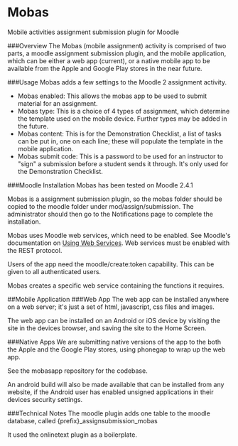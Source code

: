 Mobas
=====

Mobile activities assignment submission plugin for Moodle


###Overview
The Mobas (mobile assignment) activity is comprised of two parts, a moodle assignment submission plugin, and the mobile application, which can be either a web app (current), or a native mobile app to be available from the Apple and Google Play stores in the near future.

###Usage
Mobas adds a few settings to the Moodle 2 assignment activity.

 * Mobas enabled: This allows the mobas app to be used to submit material for an assignment.
 * Mobas type: This is a choice of 4 types of assignment, which determine the template used on the mobile device. Further types may be added in the future.
 * Mobas content: This is for the Demonstration Checklist, a list of tasks can be put in, one on each line; these will populate the template in the mobile application. 
 * Mobas submit code: This is a password to be used for an instructor to "sign" a submission before a student sends it through. It's only used for the Demonstration Checklist.


###Moodle Installation
Mobas has been tested on Moodle 2.4.1

Mobas is a assignment submission plugin, so the mobas folder should be copied to the moodle folder under mod/assign/submission. The administrator should then go to the Notifications page to complete the installation.

Mobas uses Moodle web services, which need to be enabled.
See Moodle's documentation on [Using Web Services](http://docs.moodle.org/24/en/Using_web_services). Web services must be enabled with the REST protocol. 

Users of the app need the moodle/create:token capability. This can be given to all authenticated users.

Mobas creates a specific web service containing the functions it requires.


##Mobile Application
###Web App
The web app can be installed anywhere on a web server; it's just a set of html, javascript, css files and images.

The web app can be installed on an Android or iOS device by visiting the site in the devices browser, and saving the site to the Home Screen.

###Native Apps
We are submitting native versions of the app to the both the Apple and the Google Play stores, using phonegap to wrap up the web app.

See the mobasapp repository for the codebase.

An android build will also be made available that can be installed from any website, if the Android user has enabled unsigned applications in their devices security settings.

###Technical Notes
The moodle plugin adds one table to the moodle database, called {prefix}_assignsubmission_mobas

It used the onlinetext plugin as a boilerplate.

